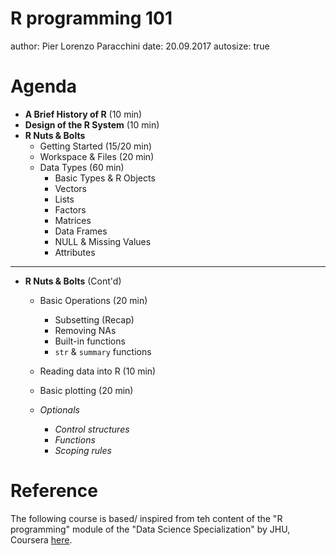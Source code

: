R programming 101
========================================================
author: Pier Lorenzo Paracchini
date: 20.09.2017
autosize: true

Agenda
========================================================

- __A Brief History of R__ (10 min)
- __Design of the R System__ (10 min)
- __R Nuts & Bolts__
    - Getting Started (15/20 min)
    - Workspace & Files (20 min)
    - Data Types (60 min)
        - Basic Types & R Objects
        - Vectors
        - Lists
        - Factors
        - Matrices
        - Data Frames
        - NULL & Missing Values
        - Attributes

***

- __R Nuts & Bolts__ (Cont'd)
    - Basic Operations (20 min)
        - Subsetting (Recap)
        - Removing NAs
        - Built-in functions
        - `str` & `summary` functions
    - Reading data into R (10 min)
    - Basic plotting (20 min)

    - _Optionals_
        - _Control structures_
        - _Functions_
        - _Scoping rules_

Reference
========================================================

The following course is based/ inspired from teh content of the "R programming" module of the "Data Science Specialization" by JHU, Coursera [here]().
